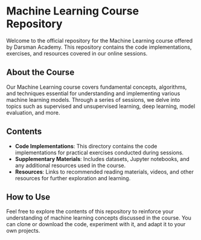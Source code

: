 # Machine Learning Course Repository
Welcome to the official repository for the Machine Learning course offered by Darsman Academy. This repository contains the code implementations, exercises, and resources covered in our online sessions.

## About the Course
Our Machine Learning course covers fundamental concepts, algorithms, and techniques essential for understanding and implementing various machine learning models. Through a series of sessions, we delve into topics such as supervised and unsupervised learning, deep learning, model evaluation, and more.

## Contents
- **Code Implementations**: This directory contains the code implementations for practical exercises conducted during sessions.
- **Supplementary Materials**: Includes datasets, Jupyter notebooks, and any additional resources used in the course.
- **Resources**: Links to recommended reading materials, videos, and other resources for further exploration and learning.

## How to Use
Feel free to explore the contents of this repository to reinforce your understanding of machine learning concepts discussed in the course. You can clone or download the code, experiment with it, and adapt it to your own projects.

